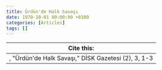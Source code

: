 ```yaml
---
title: Ürdün'de Halk Savaşı
date: 1970-10-01 00:00:00 +0100
categories: [Articles]
tags: []
---
```




| Cite this:   |
|--------|
| , "Ürdün'de Halk Savaşı," DİSK Gazetesi (2), 3, 1-3 

